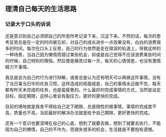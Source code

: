 ## 理清自己每天的生活思路

### 记录大于口头的诉说

还是意识到自己必须把自己的所思所考记录下来，沉淀下来，不然的话，每次的思考反思总是在一定的时间被忘却，对自己的成长进步一点效果没有，白白的浪费很多的时间。每次在口头上反思，自己的行为依然是走在错误的轨道上，导致这样的一种场景，当自己因为懒惰而错过某些机会，抑或是自己觉得不应该浪费某些时间的时候，自己特别的懊恼，然后便是痛苦过每一天，每天的心情很差，也没有激情精力干事情。

我总是会为自己的行为进行辩解，或者总是认为还有明天可以再做这件事情，没有了当日事当日毕的优良习惯。这样造成的局面就是，自己的事情永远做不完，每天都有昨天未完成的任务，也是蛮疲惫的。什么最好的完成事情的方式，当然是设定目标，指定期限，这样心里会有股压力，更好的更快的完成。

目前的境地就是我舍不得给自己定下期限，总是随性的做事情，事情的完成度不高，质量也不高，当前最好的解决办法就是给予自己期限，更好更快的完成。

还有一个意识也要深埋在自己的心底，想到了就要去做，想到了就要去执行，不能因为自己的懒惰，自己的不作为，而错失很多的机会，生活就是不要抱有遗憾。
